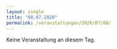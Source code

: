 ```yaml
---
layout: single
title: "08.07.2020"
permalink: /veranstaltungen/2020/07/08/
---
```


Keine Veranstaltung an diesem Tag.
